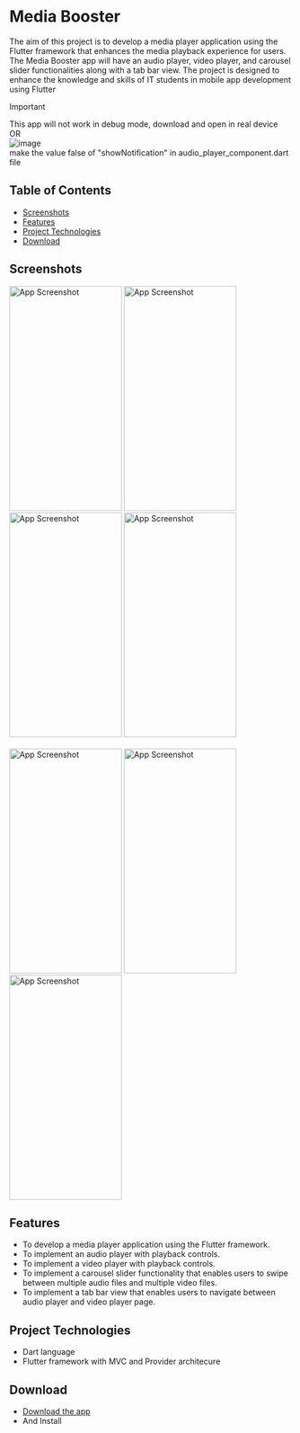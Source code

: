# Media Booster

The aim of this project is to develop a media player application using the Flutter framework that
enhances the media playback experience for users. The Media Booster app will have an audio
player, video player, and carousel slider functionalities along with a tab bar view. The project is
designed to enhance the knowledge and skills of IT students in mobile app development using
Flutter

> [!IMPORTANT]
> This app will not work in debug mode, download and open in real device <br>
> OR <br>
> ![image](https://github.com/user-attachments/assets/a60fbee9-cceb-4a89-8ac4-dad1505d3039) <br>
> make the value false of "showNotification" in audio_player_component.dart file
## Table of Contents
- [Screenshots](#screenshots)
- [Features](#features)
- [Project Technologies](#project-technologies)
- [Download](#download)

## Screenshots
<img src="https://github.com/user-attachments/assets/595f3846-ce5a-4c0d-8583-f2f525f51fbd" alt="App Screenshot" width="200" height="400"/>
<img src="https://github.com/user-attachments/assets/488b0743-1a76-4b19-834d-729db9a5033a" alt="App Screenshot" width="200" height="400"/>
<img src="https://github.com/user-attachments/assets/f7db82a5-adb3-41c4-b584-181831df5511" alt="App Screenshot" width="200" height="400"/>
<img src="https://github.com/user-attachments/assets/e4568d4f-d1c9-49b0-a71e-b2ad316c4f25" alt="App Screenshot" width="200" height="400"/> <br><br>
<img src="https://github.com/user-attachments/assets/4bc23861-cfb5-4491-9b6d-6b1fd61f3430" alt="App Screenshot" width="200" height="400"/>
<img src="https://github.com/user-attachments/assets/6387ce9a-6924-4dad-9182-0a638b9a4cbe" alt="App Screenshot" width="200" height="400"/>
<img src="https://github.com/user-attachments/assets/df52b7fd-e964-479b-8d3c-75c4cbc215b0" alt="App Screenshot" width="200" height="400"/>

## Features
- To develop a media player application using the Flutter framework.
- To implement an audio player with playback controls.
- To implement a video player with playback controls.
- To implement a carousel slider functionality that enables users to swipe between multiple audio files and multiple video files.
- To implement a tab bar view that enables users to navigate between audio player and video player page.

## Project Technologies
- Dart language
- Flutter framework with MVC and Provider architecure

## Download
- [Download the app](https://drive.google.com/file/d/178foOr_CGBblMw0a-PhUWtMVDE1K1wwW/view?usp=sharing)
- And Install
